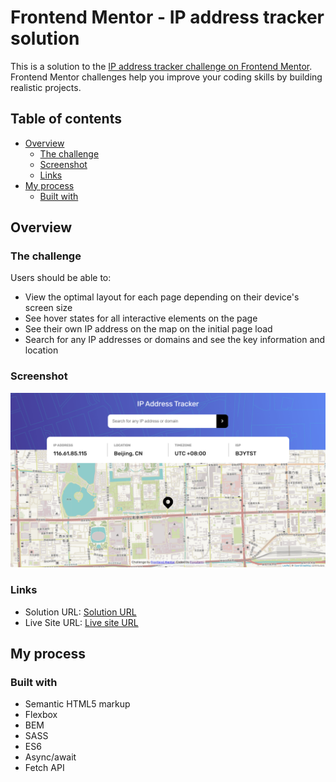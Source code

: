 # Frontend Mentor - IP address tracker solution

This is a solution to the [IP address tracker challenge on Frontend Mentor](https://www.frontendmentor.io/challenges/ip-address-tracker-I8-0yYAH0). Frontend Mentor challenges help you improve your coding skills by building realistic projects.

## Table of contents

- [Overview](#overview)
  - [The challenge](#the-challenge)
  - [Screenshot](#screenshot)
  - [Links](#links)
- [My process](#my-process)
  - [Built with](#built-with)

## Overview

### The challenge

Users should be able to:

- View the optimal layout for each page depending on their device's screen size
- See hover states for all interactive elements on the page
- See their own IP address on the map on the initial page load
- Search for any IP addresses or domains and see the key information and location

### Screenshot

![](./screenshot.png)

### Links

- Solution URL: [Solution URL](https://www.frontendmentor.io/solutions/html-css-es6-flexbox-bem-sass-async-fetch-api-GZyzqE2h7)
- Live Site URL: [Live site URL](https://fem-iptracker-fuyutami.netlify.app/)

## My process

### Built with

- Semantic HTML5 markup
- Flexbox
- BEM
- SASS
- ES6
- Async/await
- Fetch API
